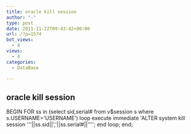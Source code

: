 ```yaml
---
title: oracle kill session
author: "-"
type: post
date: 2011-11-22T09:43:42+00:00
url: /?p=1574
bot_views:
  - 4
views:
  - 4
categories:
  - DataBase

---
```

## oracle kill session
BEGIN
  FOR ss in (select sid,serial# from v$session s where s.USERNAME='USERNAME')
  loop
    execute immediate 'ALTER system kill session '''||ss.sid||','||ss.serial#||'''';
  end loop;
end;